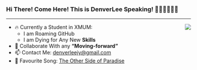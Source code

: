 ### Hi There!&nbsp;Come Here!&nbsp;This is DenverLee Speaking!&nbsp;💃💃💃💃💃💃
----------------------------------------------
<a href="https://github.com/anuraghazra/github-readme-stats">
  <img align="right" src="https://github-readme-stats.vercel.app/api?username=DenverLeee&show_icons=true&theme=nord&count_private=true" />
</a>

* 🔥 Currently a Student in XMUM:
  - I am Roaming GitHub
  - I am Dying for Any New **Skills**
* 🍻 Collaborate With any **“Moving-forward”**
* 📫 Contact Me: denverleejy@gmail.com
* 👼 Favourite Song: [The Other Side of Paradise](https://open.spotify.com/track/0rRjGruFonCGOt0S5zAJNQ "Spotify") 




<!-- This is programming language that most used
<a href="https://github.com/anuraghazra/github-readme-stats">
  <img align="right" src="https://github-readme-stats.vercel.app/api/top-langs/?username=DenverLeee&layout=compact" />
</a>
-->
